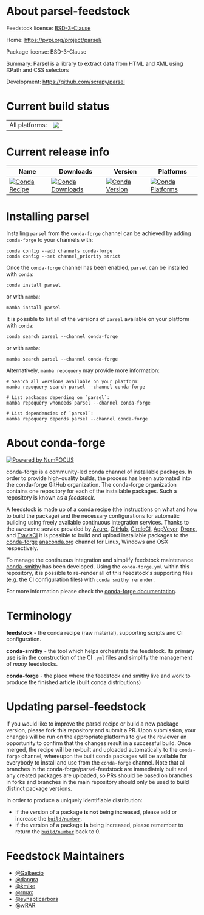 About parsel-feedstock
======================

Feedstock license: [BSD-3-Clause](https://github.com/conda-forge/parsel-feedstock/blob/main/LICENSE.txt)

Home: https://pypi.org/project/parsel/

Package license: BSD-3-Clause

Summary: Parsel is a library to extract data from HTML and XML using XPath and CSS selectors

Development: https://github.com/scrapy/parsel

Current build status
====================


<table><tr><td>All platforms:</td>
    <td>
      <a href="https://dev.azure.com/conda-forge/feedstock-builds/_build/latest?definitionId=9508&branchName=main">
        <img src="https://dev.azure.com/conda-forge/feedstock-builds/_apis/build/status/parsel-feedstock?branchName=main">
      </a>
    </td>
  </tr>
</table>

Current release info
====================

| Name | Downloads | Version | Platforms |
| --- | --- | --- | --- |
| [![Conda Recipe](https://img.shields.io/badge/recipe-parsel-green.svg)](https://anaconda.org/conda-forge/parsel) | [![Conda Downloads](https://img.shields.io/conda/dn/conda-forge/parsel.svg)](https://anaconda.org/conda-forge/parsel) | [![Conda Version](https://img.shields.io/conda/vn/conda-forge/parsel.svg)](https://anaconda.org/conda-forge/parsel) | [![Conda Platforms](https://img.shields.io/conda/pn/conda-forge/parsel.svg)](https://anaconda.org/conda-forge/parsel) |

Installing parsel
=================

Installing `parsel` from the `conda-forge` channel can be achieved by adding `conda-forge` to your channels with:

```
conda config --add channels conda-forge
conda config --set channel_priority strict
```

Once the `conda-forge` channel has been enabled, `parsel` can be installed with `conda`:

```
conda install parsel
```

or with `mamba`:

```
mamba install parsel
```

It is possible to list all of the versions of `parsel` available on your platform with `conda`:

```
conda search parsel --channel conda-forge
```

or with `mamba`:

```
mamba search parsel --channel conda-forge
```

Alternatively, `mamba repoquery` may provide more information:

```
# Search all versions available on your platform:
mamba repoquery search parsel --channel conda-forge

# List packages depending on `parsel`:
mamba repoquery whoneeds parsel --channel conda-forge

# List dependencies of `parsel`:
mamba repoquery depends parsel --channel conda-forge
```


About conda-forge
=================

[![Powered by
NumFOCUS](https://img.shields.io/badge/powered%20by-NumFOCUS-orange.svg?style=flat&colorA=E1523D&colorB=007D8A)](https://numfocus.org)

conda-forge is a community-led conda channel of installable packages.
In order to provide high-quality builds, the process has been automated into the
conda-forge GitHub organization. The conda-forge organization contains one repository
for each of the installable packages. Such a repository is known as a *feedstock*.

A feedstock is made up of a conda recipe (the instructions on what and how to build
the package) and the necessary configurations for automatic building using freely
available continuous integration services. Thanks to the awesome service provided by
[Azure](https://azure.microsoft.com/en-us/services/devops/), [GitHub](https://github.com/),
[CircleCI](https://circleci.com/), [AppVeyor](https://www.appveyor.com/),
[Drone](https://cloud.drone.io/welcome), and [TravisCI](https://travis-ci.com/)
it is possible to build and upload installable packages to the
[conda-forge](https://anaconda.org/conda-forge) [anaconda.org](https://anaconda.org/)
channel for Linux, Windows and OSX respectively.

To manage the continuous integration and simplify feedstock maintenance
[conda-smithy](https://github.com/conda-forge/conda-smithy) has been developed.
Using the ``conda-forge.yml`` within this repository, it is possible to re-render all of
this feedstock's supporting files (e.g. the CI configuration files) with ``conda smithy rerender``.

For more information please check the [conda-forge documentation](https://conda-forge.org/docs/).

Terminology
===========

**feedstock** - the conda recipe (raw material), supporting scripts and CI configuration.

**conda-smithy** - the tool which helps orchestrate the feedstock.
                   Its primary use is in the construction of the CI ``.yml`` files
                   and simplify the management of *many* feedstocks.

**conda-forge** - the place where the feedstock and smithy live and work to
                  produce the finished article (built conda distributions)


Updating parsel-feedstock
=========================

If you would like to improve the parsel recipe or build a new
package version, please fork this repository and submit a PR. Upon submission,
your changes will be run on the appropriate platforms to give the reviewer an
opportunity to confirm that the changes result in a successful build. Once
merged, the recipe will be re-built and uploaded automatically to the
`conda-forge` channel, whereupon the built conda packages will be available for
everybody to install and use from the `conda-forge` channel.
Note that all branches in the conda-forge/parsel-feedstock are
immediately built and any created packages are uploaded, so PRs should be based
on branches in forks and branches in the main repository should only be used to
build distinct package versions.

In order to produce a uniquely identifiable distribution:
 * If the version of a package **is not** being increased, please add or increase
   the [``build/number``](https://docs.conda.io/projects/conda-build/en/latest/resources/define-metadata.html#build-number-and-string).
 * If the version of a package **is** being increased, please remember to return
   the [``build/number``](https://docs.conda.io/projects/conda-build/en/latest/resources/define-metadata.html#build-number-and-string)
   back to 0.

Feedstock Maintainers
=====================

* [@Gallaecio](https://github.com/Gallaecio/)
* [@dangra](https://github.com/dangra/)
* [@kmike](https://github.com/kmike/)
* [@rmax](https://github.com/rmax/)
* [@synapticarbors](https://github.com/synapticarbors/)
* [@wRAR](https://github.com/wRAR/)

